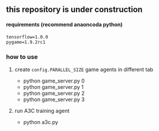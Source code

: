 ## this repository is under construction

#### requirements (recommend anaoncoda python)
    tensorflow=1.0.0
    pygame=1.9.2rc1

### how to use
1. create `config.PARALLEL_SIZE` game agents in different tab
    * python game_server.py 0 
    * python game_server.py 1
    * python game_server.py 2  
    * python game_server.py 3
    
2. run A3C training agent
    * python a3c.py
